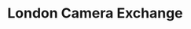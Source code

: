 ---
title: "London Camera Exchange"
url: /bristol/london-camera-exchange-park-street/
shop: camera
---
